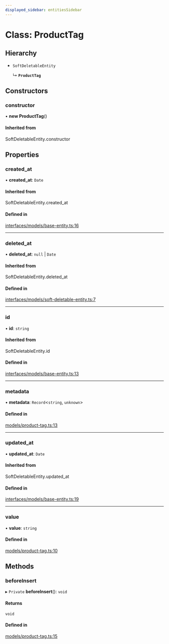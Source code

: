 ```yaml
---
displayed_sidebar: entitiesSidebar
---
```


# Class: ProductTag

## Hierarchy

- `SoftDeletableEntity`

  ↳ **`ProductTag`**

## Constructors

### constructor

• **new ProductTag**()

#### Inherited from

SoftDeletableEntity.constructor

## Properties

### created\_at

• **created\_at**: `Date`

#### Inherited from

SoftDeletableEntity.created\_at

#### Defined in

[interfaces/models/base-entity.ts:16](https://github.com/medusajs/medusa/blob/7c6521101/packages/medusa/src/interfaces/models/base-entity.ts#L16)

___

### deleted\_at

• **deleted\_at**: ``null`` \| `Date`

#### Inherited from

SoftDeletableEntity.deleted\_at

#### Defined in

[interfaces/models/soft-deletable-entity.ts:7](https://github.com/medusajs/medusa/blob/7c6521101/packages/medusa/src/interfaces/models/soft-deletable-entity.ts#L7)

___

### id

• **id**: `string`

#### Inherited from

SoftDeletableEntity.id

#### Defined in

[interfaces/models/base-entity.ts:13](https://github.com/medusajs/medusa/blob/7c6521101/packages/medusa/src/interfaces/models/base-entity.ts#L13)

___

### metadata

• **metadata**: `Record`<`string`, `unknown`\>

#### Defined in

[models/product-tag.ts:13](https://github.com/medusajs/medusa/blob/7c6521101/packages/medusa/src/models/product-tag.ts#L13)

___

### updated\_at

• **updated\_at**: `Date`

#### Inherited from

SoftDeletableEntity.updated\_at

#### Defined in

[interfaces/models/base-entity.ts:19](https://github.com/medusajs/medusa/blob/7c6521101/packages/medusa/src/interfaces/models/base-entity.ts#L19)

___

### value

• **value**: `string`

#### Defined in

[models/product-tag.ts:10](https://github.com/medusajs/medusa/blob/7c6521101/packages/medusa/src/models/product-tag.ts#L10)

## Methods

### beforeInsert

▸ `Private` **beforeInsert**(): `void`

#### Returns

`void`

#### Defined in

[models/product-tag.ts:15](https://github.com/medusajs/medusa/blob/7c6521101/packages/medusa/src/models/product-tag.ts#L15)
